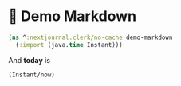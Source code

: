 # 🎩 Demo Markdown

```clojure
(ns ^:nextjournal.clerk/no-cache demo-markdown
  (:import (java.time Instant)))
```

And **today** is 

```clojure
(Instant/now)
```
